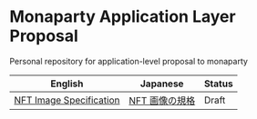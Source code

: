 # Monaparty Application Layer Proposal

Personal repository for application-level proposal to monaparty

| English                                       | Japanese                                | Status |
| --------------------------------------------- | --------------------------------------- | ------ |
| [NFT Image Specification](/nft-image-spec.md) | [NFT 画像の規格](/nft-image-spec-ja.md) | Draft  |

